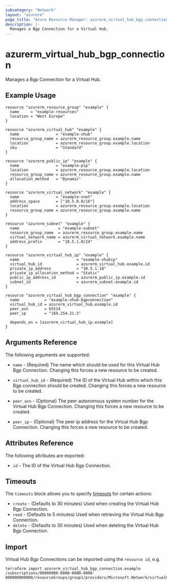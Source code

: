```yaml
---
subcategory: "Network"
layout: "azurerm"
page_title: "Azure Resource Manager: azurerm_virtual_hub_bgp_connection"
description: |-
  Manages a Bgp Connection for a Virtual Hub.
---
```


# azurerm_virtual_hub_bgp_connection

Manages a Bgp Connection for a Virtual Hub.

## Example Usage

```hcl
resource "azurerm_resource_group" "example" {
  name     = "example-resources"
  location = "West Europe"
}

resource "azurerm_virtual_hub" "example" {
  name                = "example-vhub"
  resource_group_name = azurerm_resource_group.example.name
  location            = azurerm_resource_group.example.location
  sku                 = "Standard"
}

resource "azurerm_public_ip" "example" {
  name                = "example-pip"
  location            = azurerm_resource_group.example.location
  resource_group_name = azurerm_resource_group.example.name
  allocation_method   = "Dynamic"
}

resource "azurerm_virtual_network" "example" {
  name                = "example-vnet"
  address_space       = ["10.5.0.0/16"]
  location            = azurerm_resource_group.example.location
  resource_group_name = azurerm_resource_group.example.name
}

resource "azurerm_subnet" "example" {
  name                 = "example-subnet"
  resource_group_name  = azurerm_resource_group.example.name
  virtual_network_name = azurerm_virtual_network.example.name
  address_prefix       = "10.5.1.0/24"
}

resource "azurerm_virtual_hub_ip" "example" {
  name                         = "example-vhubip"
  virtual_hub_id               = azurerm_virtual_hub.example.id
  private_ip_address           = "10.5.1.18"
  private_ip_allocation_method = "Static"
  public_ip_address_id         = azurerm_public_ip.example.id
  subnet_id                    = azurerm_subnet.example.id
}

resource "azurerm_virtual_hub_bgp_connection" "example" {
  name           = "example-vhub-bgpconnection"
  virtual_hub_id = azurerm_virtual_hub.example.id
  peer_asn       = 65514
  peer_ip        = "169.254.21.5"
  
  depends_on = [azurerm_virtual_hub_ip.example]
}
```

## Arguments Reference

The following arguments are supported:

* `name` - (Required) The name which should be used for this Virtual Hub Bgp Connection. Changing this forces a new resource to be created.

* `virtual_hub_id` - (Required) The ID of the Virtual Hub within which this Bgp connection should be created. Changing this forces a new resource to be created.

* `peer_asn` - (Optional) The peer autonomous system number for the Virtual Hub Bgp Connection. Changing this forces a new resource to be created.

* `peer_ip` - (Optional) The peer ip address for the Virtual Hub Bgp Connection. Changing this forces a new resource to be created.

## Attributes Reference

The following attributes are exported:

* `id` - The ID of the Virtual Hub Bgp Connection.

## Timeouts

The `timeouts` block allows you to specify [timeouts](https://www.terraform.io/docs/configuration/resources.html#timeouts) for certain actions:

* `create` - (Defaults to 30 minutes) Used when creating the Virtual Hub Bgp Connection.
* `read` - (Defaults to 5 minutes) Used when retrieving the Virtual Hub Bgp Connection.
* `delete` - (Defaults to 30 minutes) Used when deleting the Virtual Hub Bgp Connection.

## Import

Virtual Hub Bgp Connections can be imported using the `resource id`, e.g.

```shell
terraform import azurerm_virtual_hub_bgp_connection.example /subscriptions/00000000-0000-0000-0000-000000000000/resourceGroups/group1/providers/Microsoft.Network/virtualHubs/virtualHub1/bgpConnections/connection1
```
